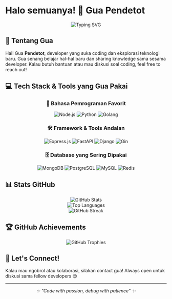 
# Halo semuanya! 👋 Gua Pendetot

<div align="center">
  <img src="https://readme-typing-svg.herokuapp.com?font=Fira+Code&pause=1000&color=2E9EF7&center=true&vCenter=true&width=435&lines=Halo!+Welcome+ke+profil+gua;Gua+developer+yang+suka+coding;Mari+berkolaborasi!" alt="Typing SVG" />
</div>

## 🚀 Tentang Gua

Hai! Gua **Pendetot**, developer yang suka coding dan eksplorasi teknologi baru. Gua senang belajar hal-hal baru dan sharing knowledge sama sesama developer. Kalau butuh bantuan atau mau diskusi soal coding, feel free to reach out!

## 💻 Tech Stack & Tools yang Gua Pakai

<div align="center">

### 🌟 Bahasa Pemrograman Favorit

<img src="https://img.shields.io/badge/Node.js-43853D?style=for-the-badge&logo=node.js&logoColor=white" alt="Node.js"/>
<img src="https://img.shields.io/badge/Python-3776AB?style=for-the-badge&logo=python&logoColor=white" alt="Python"/>
<img src="https://img.shields.io/badge/Go-00ADD8?style=for-the-badge&logo=go&logoColor=white" alt="Golang"/>

### 🛠️ Framework & Tools Andalan

<img src="https://img.shields.io/badge/Express.js-404D59?style=for-the-badge&logo=express&logoColor=white" alt="Express.js"/>
<img src="https://img.shields.io/badge/FastAPI-005571?style=for-the-badge&logo=fastapi&logoColor=white" alt="FastAPI"/>
<img src="https://img.shields.io/badge/Django-092E20?style=for-the-badge&logo=django&logoColor=white" alt="Django"/>
<img src="https://img.shields.io/badge/Gin-00ADD8?style=for-the-badge&logo=go&logoColor=white" alt="Gin"/>

### 🗄️ Database yang Sering Dipakai

<img src="https://img.shields.io/badge/MongoDB-4EA94B?style=for-the-badge&logo=mongodb&logoColor=white" alt="MongoDB"/>
<img src="https://img.shields.io/badge/PostgreSQL-316192?style=for-the-badge&logo=postgresql&logoColor=white" alt="PostgreSQL"/>
<img src="https://img.shields.io/badge/MySQL-005C84?style=for-the-badge&logo=mysql&logoColor=white" alt="MySQL"/>
<img src="https://img.shields.io/badge/Redis-DC382D?style=for-the-badge&logo=redis&logoColor=white" alt="Redis"/>

</div>

## 📊 Stats GitHub

<div align="center">
  <img src="https://github-readme-stats.vercel.app/api?username=pendetot&show_icons=true&theme=tokyonight&hide_border=true&count_private=true" alt="GitHub Stats" />
</div>

<div align="center">
  <img src="https://github-readme-stats.vercel.app/api/top-langs/?username=pendetot&layout=compact&theme=tokyonight&hide_border=true" alt="Top Languages" />
</div>

<div align="center">
  <img src="https://github-readme-streak-stats.herokuapp.com/?user=pendetot&theme=tokyonight&hide_border=true" alt="GitHub Streak" />
</div>

## 🏆 GitHub Achievements

<div align="center">
  <img src="https://github-profile-trophy.vercel.app/?username=pendetot&theme=tokyonight&no-frame=true&no-bg=true&margin-w=4" alt="GitHub Trophies" />
</div>

## 🤝 Let's Connect!

Kalau mau ngobrol atau kolaborasi, silakan contact gua! Always open untuk diskusi sama fellow developers 😊

---

<div align="center">
  <i>✨ "Code with passion, debug with patience" ✨</i>
</div>
